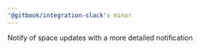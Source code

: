 ```yaml
---
'@gitbook/integration-slack': minor
---
```


Notify of space updates with a more detailed notification
